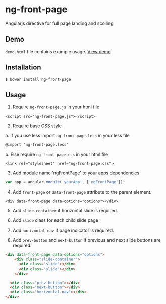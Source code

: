 # ng-front-page

Angularjs directive for full page landing and scolling

## Demo

`demo.html` file contains example usage. [View demo](https://rawgit.com/ytlabs/ng-front-page/master/index.html)

## Installation

```bash
$ bower install ng-front-page
```

## Usage

1. Require `ng-front-page.js` in your html file

```<script src="ng-front-page.js"></script>```

2. Require base CSS style

  a. If you use less import `ng-front-page.less` in your less file

  ```@import "ng-front-page.less"```

  b. Else require `ng-front-page.css` in your html file

  ```<link rel="stylesheet" href="ng-front-page.css">```

3. Add module name 'ngFrontPage' to your apps dependencies

  ```js
  var app = angular.module('yourApp', ['ngFrontPage']);
  ```

4. Add `front-page` or `data-front-page` attribute to the parent element.

  ```<div data-front-page data-options="options"></div>```

5. Add `slide-container` if horizontal slide is required.

6. Add `slide` class for each child slide page

7. Add `horizontal-nav` if page indicator is required.

8. Add `prev-button` and  `next-button` if previous and next slide buttons are required.

  ```html
  <div data-front-page data-options="options">
      <div class="slide-container">
        <div class="slide"></div>
        <div class="slide"></div>
      </div>

    <div class="prev-button"></div>
    <div class="next-button"></div>
    <div class="horizontal-nav"></div>
  </div>
  ```
